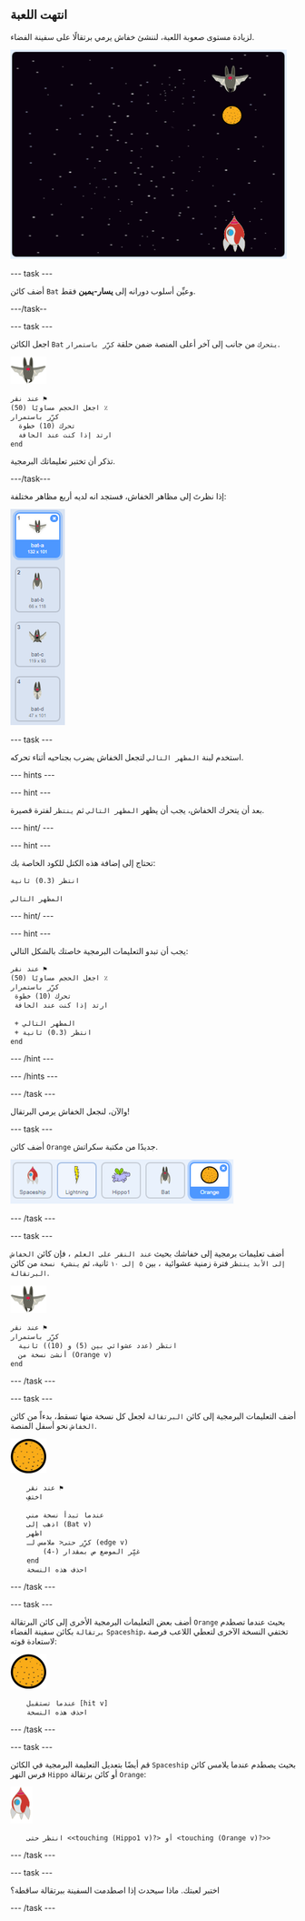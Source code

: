 ## انتهت اللعبة

لزيادة مستوى صعوبة اللعبة، لننشئ خفاش يرمي برتقالًا على سفينة الفضاء.

![خفاش يرمي برتقالة على سفينة الفضاء](images/bat-oranges.png)

\--- task \---

أضف كائن `Bat` وعيِّن أسلوب دورانه إلى **يسار-يمين** فقط.

\---/task--

\--- task \---

اجعل الكائن `Bat` `يتحرك` من جانب إلى آخر أعلى المنصة ضمن حلقة `كرِّر باستمرار`.

![كائن الخفاش](images/bat-sprite.png)

```blocks3
عند نقر ⚑
اجعل الحجم مساويًا (50) ٪
كرِّر باستمرار 
  تحرك (10) خطوة
  ارتد إذا كنت عند الحافة
end
```

تذكر أن تختبر تعليماتك البرمجية.

\---/task\---

إذا نظرتَ إلى مظاهر الخفاش، فستجد انه لديه أربع مظاهر مختلفة:

![لقطة الشاشة](images/invaders-bat-costume.png)

\--- task \---

استخدم لبنة `المظهر التالي` لتجعل الخفاش يضرب بجناحيه أثناء تحركه.

\--- hints \---

\--- hint \---

بعد أن يتحرك الخفاش، يجب أن يظهر `المظهر التالي` ثم `ينتظر` لفترة قصيرة.

\--- hint/ \---

\--- hint \---

تحتاج إلى إضافة هذه الكتل للكود الخاصة بك:

```blocks3
انتظر (0.3) ثانية

المظهر التالي
```

\--- hint/ \---

\--- hint \---

يجب أن تبدو التعليمات البرمجية خاصتك بالشكل التالي:

```blocks3
عند نقر ⚑
اجعل الحجم مساويًا (50) ٪
كرِّر باستمرار 
 تحرك (10) خطوة
 ارتد إذا كنت عند الحافة

 + المظهر التالي
 + انتظر (0.3) ثانية
end
```

\--- /hint \---

\--- /hints \---

\--- /task \---

والآن، لنجعل الخفاش يرمي البرتقال!

\--- task \---

أضف كائن `Orange` جديدًا من مكتبة سكراتش.

![لقطة الشاشة](images/invaders-orange.png)

\--- /task \---

\--- task \---

أضف تعليمات برمجية إلى خفاشك بحيث `عند النقر على العلم `، فإن كائن `الخفاش` `إلى الأبد` `ينتظر` فترة زمنية عشوائية` `، بين `٥ إلى ١٠` ثانية، ثم `ينشيء نسخة` من كائن `البرتقالة`.

![كائن الخفاش](images/bat-sprite.png)

```blocks3
عند نقر ⚑
كرِّر باستمرار 
  انتظر (عدد عشوائي بين (5) و (10)) ثانية
  أنشئ نسخة من (Orange v)
end
```

\--- /task \---

\--- task \---

أضف التعليمات البرمجية إلى كائن `البرتقالة` لجعل كل نسخة منها تسقط، بدءاً من كائن `الخفاش` نحو أسفل المنصة.

![كائن البرتقالة](images/orange-sprite.png)

```blocks3
    عند نقر ⚑
    اختفِ

    عندما تبدأ نسخة مني
    اذهب إلى (Bat v)
    اظهر
    كرِّر حتى< ملامس لـ (edge v)
        غيِّر الموضع ص بمقدار (-4)
    end
    احذف هذه النسخة
```

\--- /task \---

\--- task \---

أضف بعض التعليمات البرمجية الأخرى إلى كائن البرتقالة `Orange` بحيث عندما تصطدم `برتقالة` بكائن سفينة الفضاء `Spaceship`، تختفي النسخة الآخرى لتعطي اللاعب فرصة لاستعادة قوته:

![كائن البرتقالة](images/orange-sprite.png)

```blocks3
    عندما تستقبل [hit v]
    احذف هذه النسخة
```

\--- /task \---

\--- task \---

قم أيضًا بتعديل التعليمة البرمجية في الكائن `Spaceship` بحيث يصطدم عندما يلامس كائن فرس النهر `Hippo` أو كائن برتقالة `Orange`:

![كائن الصاروخ](images/rocket-sprite.png)

```blocks3
    انتظر حتى <<touching (Hippo1 v)?> أو <touching (Orange v)?>>
```

\--- /task \---

\--- task \---

اختبر لعبتك. ماذا سيحدث إذا اصطدمت السفينة ببرتقالة ساقطة؟

\--- /task \---